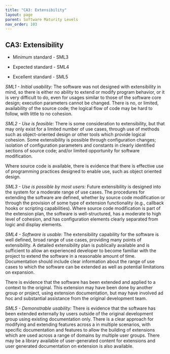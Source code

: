 ```yaml
---
title: "CA3: Extensibility"
layout: page
parent: Software Maturity Levels
nav_order: 103
---
```


## CA3: Extensibility

- Minimum standard - SML3

- Expected standard - SML4

- Excellent standard - SML5

*SML1 - Initial usability:* The software was not designed with
extensibility in mind, so there is either no ability to extend or modify
program behavior, or it is very difficult to do, even for usages similar
to those of the software core design; execution parameters cannot be
changed. There is no, or limited, availability of the source code; the
logical flow of code may be hard to follow, with little to no cohesion.

*SML2 - Use is feasible:* There is some consideration to extensibility,
but that may only exist for a limited number of use cases, through use
of methods such as object-oriented design or other tools which provide
logical cohesion. Some extensibility is possible through configuration
changes; isolation of configuration parameters and constants in clearly
identified sections of source code; and/or limited opportunity for
software modification.

Where source code is available, there is evidence that there is
effective use of programming practices designed to enable use, such as
object oriented design.

*SML3 - Use is possible by most users:* Future extensibility is designed
into the system for a moderate range of use cases. The procedures for
extending the software are defined, whether by source code modification
or through the provision of some type of extension functionality (e.g.,
callback hooks or scripting capabilities). Where source code
modification is part of the extension plan, the software is
well-structured, has a moderate to high level of cohesion, and has
configuration elements clearly separated from logic and display
elements.

*SML4 - Software is usable:* The extensibility capability for the
software is well defined, broad range of use cases, providing many
points of extensibility. A detailed extensibility plan is publically
available and is sufficient to allow an experienced developer to become
familiar with the project to extend the software in a reasonable amount
of time. Documentation should include clear information about the range
of use cases to which the software can be extended as well as potential
limitations on expansion.

There is evidence that the software has been extended and applied to a
context to the original. This extension may have been done by another
group or project, using extension documentation, but may have involved
ad hoc and substantial assistance from the original development team.

*SML5 - Demonstrable usability:* There is evidence that the software has
been extended externally by users outside of the original development
group using existing documentation only. There is a clear approach for
modifying and extending features across a in multiple scenarios, with
specific documentation and features to allow the building of extensions
which are used across a range of domains by multiple user groups. There
may be a library available of user-generated content for extensions and
user generated documentation on extension is also available.

